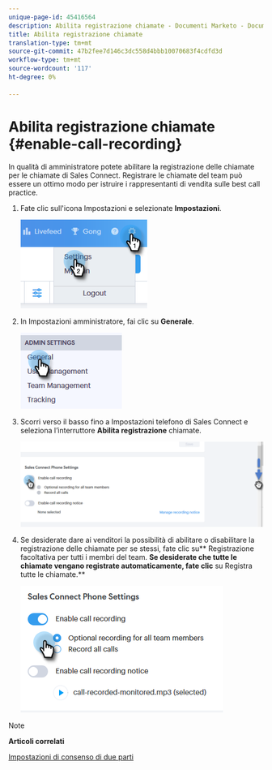 ```yaml
---
unique-page-id: 45416564
description: Abilita registrazione chiamate - Documenti Marketo - Documentazione prodotto
title: Abilita registrazione chiamate
translation-type: tm+mt
source-git-commit: 47b2fee7d146c3dc558d4bbb10070683f4cdfd3d
workflow-type: tm+mt
source-wordcount: '117'
ht-degree: 0%

---
```



# Abilita registrazione chiamate {#enable-call-recording}

In qualità di amministratore potete abilitare la registrazione delle chiamate per le chiamate di Sales Connect. Registrare le chiamate del team può essere un ottimo modo per istruire i rappresentanti di vendita sulle best call practice.

1. Fate clic sull&#39;icona Impostazioni e selezionate **Impostazioni**.

   ![](assets/one.png)

1. In Impostazioni amministratore, fai clic su **Generale**.

   ![](assets/two.png)

1. Scorri verso il basso fino a Impostazioni telefono di Sales Connect e seleziona l’interruttore **Abilita registrazione** chiamate.

   ![](assets/three.png)

1. Se desiderate dare ai venditori la possibilità di abilitare o disabilitare la registrazione delle chiamate per se stessi, fate clic su** Registrazione facoltativa per tutti i membri del team. **Se desiderate che tutte le chiamate vengano registrate automaticamente, fate clic** su Registra tutte le chiamate.**

   ![](assets/four.png)

>[!NOTE]
>
>**Articoli correlati**
>
>[Impostazioni di consenso di due parti](http://docs.marketo.com/x/dgC1Ag)

